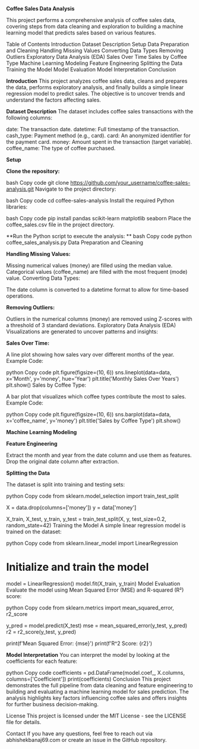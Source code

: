 **Coffee Sales Data Analysis**

This project performs a comprehensive analysis of coffee sales data, covering steps from data cleaning and exploration to building a machine learning model that predicts sales based on various features.

Table of Contents
Introduction
Dataset Description
Setup
Data Preparation and Cleaning
Handling Missing Values
Converting Data Types
Removing Outliers
Exploratory Data Analysis (EDA)
Sales Over Time
Sales by Coffee Type
Machine Learning Modeling
Feature Engineering
Splitting the Data
Training the Model
Model Evaluation
Model Interpretation
Conclusion

**Introduction**
This project analyzes coffee sales data, cleans and prepares the data, performs exploratory analysis, and finally builds a simple linear regression model to predict sales. The objective is to uncover trends and understand the factors affecting sales.

**Dataset Description**
The dataset includes coffee sales transactions with the following columns:

date: The transaction date.
datetime: Full timestamp of the transaction.
cash_type: Payment method (e.g., card).
card: An anonymized identifier for the payment card.
money: Amount spent in the transaction (target variable).
coffee_name: The type of coffee purchased.

**Setup**

**Clone the repository:**

bash
Copy code
git clone https://github.com/your_username/coffee-sales-analysis.git
Navigate to the project directory:

bash
Copy code
cd coffee-sales-analysis
Install the required Python libraries:

bash
Copy code
pip install pandas scikit-learn matplotlib seaborn
Place the coffee_sales.csv file in the project directory.

**Run the Python script to execute the analysis:
**
bash
Copy code
python coffee_sales_analysis.py
Data Preparation and Cleaning

**Handling Missing Values:**

Missing numerical values (money) are filled using the median value.
Categorical values (coffee_name) are filled with the most frequent (mode) value.
Converting Data Types:

The date column is converted to a datetime format to allow for time-based operations.

**Removing Outliers:**

Outliers in the numerical columns (money) are removed using Z-scores with a threshold of 3 standard deviations.
Exploratory Data Analysis (EDA)
Visualizations are generated to uncover patterns and insights:

**Sales Over Time:**

A line plot showing how sales vary over different months of the year.
Example Code:

python
Copy code
plt.figure(figsize=(10, 6))
sns.lineplot(data=data, x='Month', y='money', hue='Year')
plt.title('Monthly Sales Over Years')
plt.show()
Sales by Coffee Type:

A bar plot that visualizes which coffee types contribute the most to sales.
Example Code:

python
Copy code
plt.figure(figsize=(10, 6))
sns.barplot(data=data, x='coffee_name', y='money')
plt.title('Sales by Coffee Type')
plt.show()

**Machine Learning Modeling**

**Feature Engineering**

Extract the month and year from the date column and use them as features.
Drop the original date column after extraction.

**Splitting the Data**

The dataset is split into training and testing sets:

python
Copy code
from sklearn.model_selection import train_test_split

X = data.drop(columns=['money'])
y = data['money']

X_train, X_test, y_train, y_test = train_test_split(X, y, test_size=0.2, random_state=42)
Training the Model
A simple linear regression model is trained on the dataset:

python
Copy code
from sklearn.linear_model import LinearRegression

# Initialize and train the model
model = LinearRegression()
model.fit(X_train, y_train)
Model Evaluation
Evaluate the model using Mean Squared Error (MSE) and R-squared (R²) score:

python
Copy code
from sklearn.metrics import mean_squared_error, r2_score

y_pred = model.predict(X_test)
mse = mean_squared_error(y_test, y_pred)
r2 = r2_score(y_test, y_pred)

print(f'Mean Squared Error: {mse}')
print(f'R^2 Score: {r2}')

**Model Interpretation**
You can interpret the model by looking at the coefficients for each feature:

python
Copy code
coefficients = pd.DataFrame(model.coef_, X.columns, columns=['Coefficient'])
print(coefficients)
Conclusion
This project demonstrates the full pipeline from data cleaning and feature engineering to building and evaluating a machine learning model for sales prediction. The analysis highlights key factors influencing coffee sales and offers insights for further business decision-making.

License
This project is licensed under the MIT License - see the LICENSE file for details.

Contact
If you have any questions, feel free to reach out via abhishekbanaj69.com or create an issue in the GitHub repository.

